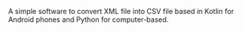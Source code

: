 A simple software to convert XML file into CSV file based in Kotlin for Android phones and Python for computer-based.
